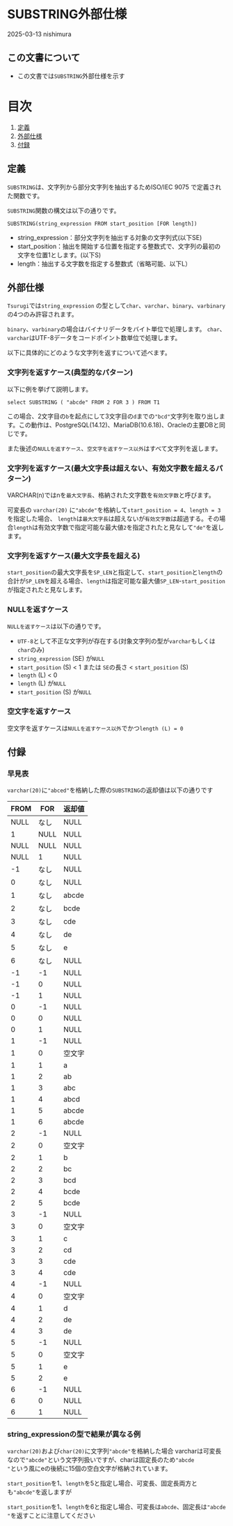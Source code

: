 # SUBSTRING外部仕様

2025-03-13 nishimura

## この文書について

* この文書では`SUBSTRING`外部仕様を示す

# 目次

1. [定義](#定義)
2. [外部仕様](#外部仕様)
3. [付録](#付録)

## 定義

`SUBSTRING`は、文字列から部分文字列を抽出するためISO/IEC 9075 で定義された関数です。


`SUBSTRING`関数の構文は以下の通りです。

```
SUBSTRING(string_expression FROM start_position [FOR length])
```

* string_expression：部分文字列を抽出する対象の文字列式(以下SE)
* start_position：抽出を開始する位置を指定する整数式で、文字列の最初の文字を位置1とします。(以下S)
* length：抽出する文字数を指定する整数式（省略可能、以下L）

## 外部仕様

`Tsurugi`では`string_expression` の型として`char`、`varchar`、`binary`、`varbinary`の4つのみ許容されます。

`binary`、`varbinary`の場合はバイナリデータをバイト単位で処理します。
`char`、`varchar`はUTF-8データをコードポイント数単位で処理します。

以下に具体的にどのような文字列を返すについて述べます。

### 文字列を返すケース(典型的なパターン)

以下に例を挙げて説明します。

```
select SUBSTRING ( "abcde" FROM 2 FOR 3 ) FROM T1
```

この場合、2文字目の`b`を起点にして3文字目の`d`までの`"bcd"`文字列を取り出します。この動作は、PostgreSQL(14.12)、MariaDB(10.6.18)、Oracleの主要DBと同じです。

また後述の`NULLを返すケース`、`空文字を返すケース以外`はすべて文字列を返します。

### 文字列を返すケース(最大文字長は超えない、有効文字数を超えるパターン)

VARCHAR(n)ではnを`最大文字長`、格納された文字数を`有効文字数`と呼びます。

可変長の `varchar(20)` に`"abcde"`を格納して`start_position = 4`、`length = 3`を指定した場合、 `length`は`最大文字長`は超えないが`有効文字数`は超過する。その場合`length`は有効文字数で指定可能な最大値`2`を指定されたと見なして`"de"`を返します。

### 文字列を返すケース(最大文字長を超える)

`start_position`の最大文字長を`SP_LEN`と指定して、`start_position`と`length`の合計が`SP_LEN`を超える場合、`length`は指定可能な最大値`SP_LEN`-`start_position`が指定されたと見なします。

### NULLを返すケース

`NULLを返すケース`は以下の通りです。

* `UTF-8`として不正な文字列が存在する(対象文字列の型が`varchar`もしくは`char`のみ)
* `string_expression` (SE) が`NULL`
* `start_position` (S) < 1 または `SE`の長さ < `start_position` (S)
* `length` (L) < 0
* `length` (L) が`NULL`
* `start_position` (S) が`NULL`

### 空文字を返すケース

空文字を返すケースは`NULLを返すケース以外`でかつ`length (L) = 0`


## 付録

### 早見表

`varchar(20)`に`"abced"`を格納した際の`SUBSTRING`の返却値は以下の通りです

| FROM | FOR  |返却値 |
| ---- | ---- | ---- |
|NULL|なし |NULL|
|1 |NULL |NULL|
|NULL |NULL |NULL|
|NULL |1 |NULL|
|-1 |なし |NULL|
|0 |なし |NULL|
|1 |なし |abcde|
|2 |なし |bcde|
|3 |なし |cde|
|4 |なし |de|
|5 |なし |e|
|6 |なし |NULL|
|-1|-1|NULL|
|-1|0|NULL|
|-1|1|NULL|
|0|-1|NULL|
|0|0|NULL|
|0|1|NULL|
|1|-1|NULL|
|1|0|空文字|
|1|1|a|
|1|2|ab|
|1|3|abc|
|1|4|abcd|
|1|5|abcde|
|1|6|abcde|
|2|-1|NULL|
|2|0|空文字|
|2|1|b|
|2|2|bc|
|2|3|bcd|
|2|4|bcde|
|2|5|bcde|
|3|-1|NULL|
|3|0|空文字|
|3|1|c|
|3|2|cd|
|3|3|cde|
|3|4|cde|
|4|-1|NULL|
|4|0|空文字|
|4|1|d|
|4|2|de|
|4|3|de|
|5|-1|NULL|
|5|0|空文字|
|5|1|e|
|5|2|e|
|6|-1|NULL|
|6|0|NULL|
|6|1|NULL|

### string_expressionの型で結果が異なる例

`varchar(20)`および`char(20)`に文字列`"abcde"`を格納した場合
varcharは可変長なので`"abcde"`という文字列扱いですが、charは固定長のため`"abcde               "`という風にeの後続に15個の空白文字が格納されています。

`start_position`を1、`length`を5と指定し場合、可変長、固定長両方とも`"abcde"`を返しますが

`start_position`を1、`length`を6と指定し場合、可変長は`abcde`、固定長は`"abcde "`を返すことに注意してください
